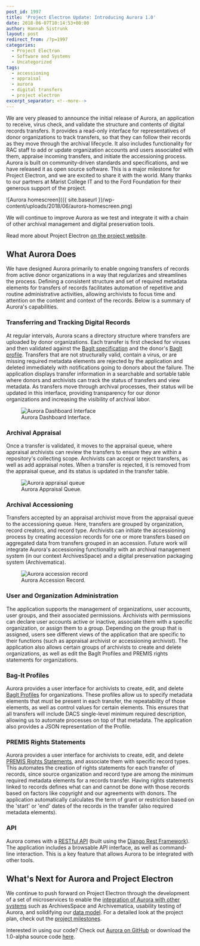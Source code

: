 ```yaml
---
post_id: 1997
title: 'Project Electron Update: Introducing Aurora 1.0'
date: 2018-06-07T10:14:53+00:00
author: Hannah Sistrunk
layout: post
redirect_from: /?p=1997
categories:
  - Project Electron
  - Software and Systems
  - Uncategorized
tags:
  - accessioning
  - appraisal
  - aurora
  - digital transfers
  - project electron
excerpt_separator: <!--more-->
---
```

We are very pleased to announce the initial release of Aurora, an application to receive, virus check, and validate the structure and contents of digital records transfers. It provides a read-only interface for representatives of donor organizations to track transfers, so that they can follow their records as they move through the archival lifecycle. It also includes functionality for RAC staff to add or update organization accounts and users associated with them, appraise incoming transfers, and initiate the accessioning process. Aurora is built on community-driven standards and specifications, and we have released it as open source software. This is a major milestone for Project Electron, and we are excited to share it with the world. Many thanks to our partners at Marist College IT and to the Ford Foundation for their generous support of the project.

![Aurora homescreen]({{ site.baseurl }}/wp-content/uploads/2018/06/aurora-homescreen.png)

We will continue to improve Aurora as we test and integrate it with a chain of other archival management and digital preservation tools.

Read more about Project Electron [on the project website](http://projectelectron.rockarch.org/).

<!--more-->

## What Aurora Does

We have designed Aurora primarily to enable ongoing transfers of records from active donor organizations in a way that regularizes and streamlines the process. Defining a consistent structure and set of required metadata elements for transfers of records facilitates automation of repetitive and routine administrative activities, allowing archivists to focus time and attention on the content and context of the records. Below is a summary of Aurora's capabilities.

### Transferring and Tracking Digital Records

At regular intervals, Aurora scans a directory structure where transfers are uploaded by donor organizations. Each transfer is first checked for viruses and then validated against the  [BagIt specification](https://projectelectron.rockarch.org/rac-bagit-spec/) and the donor's [BagIt profile](https://projectelectron.rockarch.org/scripts/). Transfers that are not structurally valid, contain a virus, or are missing required metadata elements are rejected by the application and deleted immediately with notifications going to donors about the failure. The application displays transfer information in a searchable and sortable table where donors and archivists can track the status of transfers and view metadata. As transfers move through archival processes, their status will be updated in this interface, providing transparency for our donor organizations and increasing the visibility of archival labor.

<figure>
<img src="{{ site.baseurl }}/wp-content/uploads/2018/06/aurora-dashboard.png" alt="Aurora Dashboard Interface">
<figcaption>Aurora Dashboard Interface.</figcaption>
</figure>

### Archival Appraisal

Once a transfer is validated, it moves to the appraisal queue, where appraisal archivists can review the transfers to ensure they are within a repository's collecting scope. Archivists can accept or reject transfers, as well as add appraisal notes. When a transfer is rejected, it is removed from the appraisal queue, and its status is updated in the transfer table.

<figure>
<img src="{{ site.baseurl }}/wp-content/uploads/2018/06/aurora-appraisal-queue.png" alt="Aurora appraisal queue">
<figcaption>Aurora Appraisal Queue.</figcaption>
</figure>

### Archival Accessioning

Transfers accepted by an appraisal archivist move from the appraisal queue to the accessioning queue. Here, transfers are grouped by organization, record creators, and record type. Archivists can initiate the accessioning process by creating accession records for one or more transfers based on aggregated data from transfers grouped in an accession. Future work will integrate Aurora's accessioning functionality with an archival management system (in our context ArchivesSpace) and a digital preservation packaging system (Archivematica).

<figure>
<img src="{{ site.baseurl }}/wp-content/uploads/2018/06/aurora-accession-record.png" alt="Aurora accession record">
<figcaption>Aurora Accession Record.</figcaption>
</figure>

### User and Organization Administration

The application supports the management of organizations, user accounts, user groups, and their associated permissions. Archivists with permissions can declare user accounts active or inactive, associate them with a specific organization, or assign them to a group. Depending on the group that is assigned, users see different views of the application that are specific to their functions (such as appraisal archivist or accessioning archivist). The application also allows certain groups of archivists to create and delete organizations, as well as edit the BagIt Profiles and PREMIS rights statements for organizations.

### Bag-It Profiles

Aurora provides a user interface for archivists to create, edit, and delete [BagIt Profiles](https://github.com/bagit-profiles/bagit-profiles) for organizations. These profiles allow us to specify metadata elements that must be present in each transfer, the repeatability of those elements, as well as control values for certain elements. This ensures that all transfers will include DACS single-level minimum required description, allowing us to automate processes on top of that metadata. The application also provides a JSON representation of the Profile.

### PREMIS Rights Statements

Aurora provides a user interface for archivists to create, edit, and delete [PREMIS Rights Statements](https://www.loc.gov/standards/premis/understanding-premis.pdf), and associate them with specific record types. This automates the creation of rights statements for each transfer of records, since source organization and record type are among the minimum required metadata elements for a records transfer. Having rights statements linked to records defines what can and cannot be done with those records based on factors like copyright and our agreements with donors. The application automatically calculates the term of grant or restriction based on the 'start' or 'end' dates of the records in the transfer (also required metadata elements).

### API

Aurora comes with a [RESTful API](https://en.wikipedia.org/wiki/Representational_state_transfer#Applied_to_Web_services) (built using the [Django Rest Framework](http://www.django-rest-framework.org/)). The application includes a browsable API interface, as well as command-line interaction. This is a key feature that allows Aurora to be integrated with other tools.

## What's Next for Aurora and Project Electron

We continue to push forward on Project Electron through the development of a set of microservices to enable the [integration of Aurora with other systems](/project-electron-update-systems-integration-architecture) such as ArchivesSpace and Archivematica, usability testing of Aurora, and solidifying our [data model](/modeling-for-project-electron). For a detailed look at the project plan, check out the [project milestones](https://github.com/RockefellerArchiveCenter/project_electron/blob/master/transfer-milestones.md).

Interested in using our code? Check out [Aurora on GitHub](https://github.com/RockefellerArchiveCenter/aurora) or download the 1.0-alpha source code [here](https://github.com/RockefellerArchiveCenter/aurora/releases).
